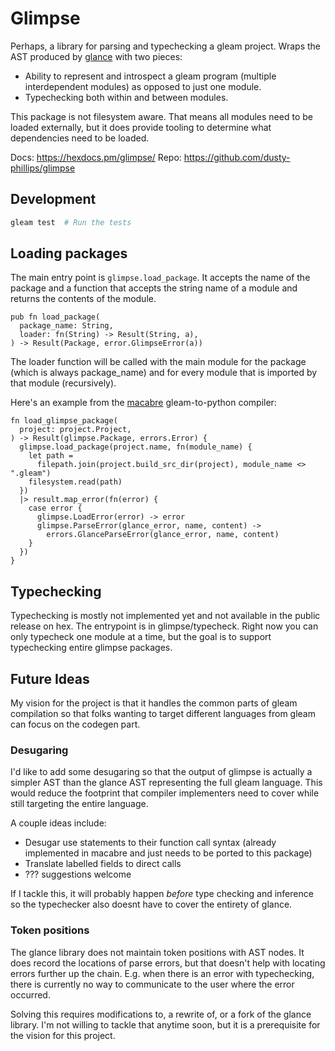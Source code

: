 # Glimpse

Perhaps, a library for parsing and typechecking a gleam project. Wraps the AST
produced by [glance](https://hex.pm/packages/glance) with two pieces:

- Ability to represent and introspect a gleam program (multiple interdependent
  modules) as opposed to just one module.
- Typechecking both within and between modules.

This package is not filesystem aware. That means all modules need to be loaded
externally, but it does provide tooling to determine what dependencies need
to be loaded.

Docs: https://hexdocs.pm/glimpse/
Repo: https://github.com/dusty-phillips/glimpse

## Development

```sh
gleam test  # Run the tests
```

## Loading packages

The main entry point is `glimpse.load_package`. It accepts the name of the package
and a function that accepts the string name of a module and returns the contents
of the module.

```gleam
pub fn load_package(
  package_name: String,
  loader: fn(String) -> Result(String, a),
) -> Result(Package, error.GlimpseError(a))
```

The loader function will be called with the main module for the package (which
is always package_name) and for every module that is imported by that module
(recursively).

Here's an example from the [macabre](https://github.com/dusty-phillips/macabre)
gleam-to-python compiler:

```gleam
fn load_glimpse_package(
  project: project.Project,
) -> Result(glimpse.Package, errors.Error) {
  glimpse.load_package(project.name, fn(module_name) {
    let path =
      filepath.join(project.build_src_dir(project), module_name <> ".gleam")
    filesystem.read(path)
  })
  |> result.map_error(fn(error) {
    case error {
      glimpse.LoadError(error) -> error
      glimpse.ParseError(glance_error, name, content) ->
        errors.GlanceParseError(glance_error, name, content)
    }
  })
}
```

## Typechecking

Typechecking is mostly not implemented yet and not available in the public
release on hex. The entrypoint is in glimpse/typecheck. Right now you can only
typecheck one module at a time, but the goal is to support typechecking entire
glimpse packages.

## Future Ideas

My vision for the project is that it handles the common parts of gleam
compilation so that folks wanting to target different languages from gleam can
focus on the codegen part.

### Desugaring

I'd like to add some desugaring so that the output of glimpse is actually a
simpler AST than the glance AST representing the full gleam language. This
would reduce the footprint that compiler implementers need to cover while still
targeting the entire language.

A couple ideas include:

- Desugar use statements to their function call syntax (already implemented in
  macabre and just needs to be ported to this package)
- Translate labelled fields to direct calls
- ??? suggestions welcome

If I tackle this, it will probably happen _before_ type checking and inference
so the typechecker also doesnt have to cover the entirety of glance.

### Token positions

The glance library does not maintain token positions with AST nodes. It does
record the locations of parse errors, but that doesn't help with locating
errors further up the chain. E.g. when there is an error with typechecking,
there is currently no way to communicate to the user where the error occurred.

Solving this requires modifications to, a rewrite of, or a fork of the glance
library. I'm not willing to tackle that anytime soon, but it is a prerequisite
for the vision for this project.
